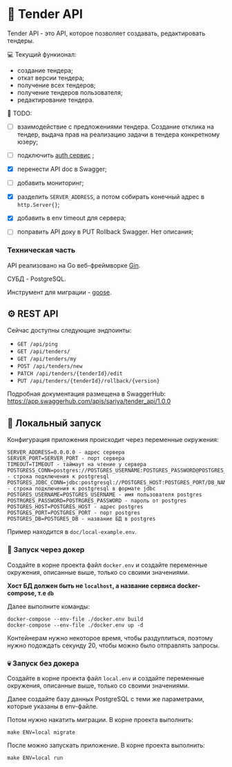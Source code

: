 # 💸 Tender API

Tender API - это API, которое позволяет создавать, редактировать тендеры. 

💻 Текущий функионал:
- создание тендера;
- откат версии тендера;
- получение всех тендеров;
- получение тендеров пользователя;
- редактирование тендера.

📜 TODO:
- [ ] взаимодействие с предложениями тендера. Создание отклика на тендер, выдача прав на реализацию задачи в тендера конкретному юзеру;
- [ ] подключить [auth сервис](https://github.com/sariya23/sso) ;
- [x] перенести API doc в Swagger;
- [ ] добавить мониторинг;
- [x] разделить `SERVER_ADDRESS`, а потом собирать конечный адрес в `http.Server{}`;
- [x] добавить в env timeout для сервера;
- [ ] поправить API доку в PUT Rollback Swagger. Нет описания;


### Техническая часть
API реализовано на Go веб-фреймворке [Gin](https://github.com/gin-gonic/gin). 

СУБД - PostgreSQL.

Инструмент для миграции - [goose](https://github.com/pressly/goose).


## ⚙️ REST API

Сейчас доступны следующие эндпоинты:
- `GET /api/ping`
- `GET /api/tenders/`
- `GET /api/tenders/my`
- `POST /api/tenders/new`
- `PATCH /api/tenders/{tenderId}/edit`
- `PUT /api/tenders/{tenderId}/rollback/{version}`

Подробная документация размещена в SwaggerHub: https://app.swaggerhub.com/apis/sariya/tender_api/1.0.0


## 🚀 Локальный запуск

Конфигурация приложения происходит через переменные окружения:

```
SERVER_ADDRESS=0.0.0.0 - адрес сервера
SERVER_PORT=SERVER_PORT - порт сервера
TIMEOUT=TIMEOUT - таймаут на чтение у сервера 
POSTGRESS_CONN=postgres://POSTGRES_USERNAME:POSTGRES_PASSWORD@POSTGRES_HOST:POSTGRES_PORT/DB_NAME - строка подключения к postgresql
POSTGRES_JDBC_CONN=jdbc:postgresql://POSTGRES_HOST:POSTGRES_PORT/DB_NAME - строка подключения к postgresql в формате jdbc
POSTGRES_USERNAME=POSTGRES_USERNAME - имя пользователя postgres
POSTRGRES_PASSWORD=POSTRGRES_PASSWORD - пароль от postgres
POSTGRES_HOST=POSTGRES_HOST - адрес postgres
POSTGRES_PORT=POSTGRES_PORT - порт postgres
POSTGRES_DB=POSTGRES_DB - название БД в postgres
```

Пример находится в `doc/local-example.env`.

### 🐳 Запуск через докер 

Создайте в корне проекта файл `docker.env` и создайте переменные окружения, описанные выше, только со своими значениями. 

**Хост БД должен быть не `localhost`, а название сервиса docker-compose, т.е `db`**

Далее выполните команды:

```
docker-compose --env-file ./docker.env build
docker-compose --env-file ./docker.env up -d
```

Контейнерам нужно некоторое время, чтобы раздуплиться, поэтому нужно подождать секунду 20, чтобы можно было отправлять запросы.

### 💀 Запуск без докера

Создайте в корне проекта файл `local.env` и создайте переменные окружения, описанные выше, только со своими значениями. 

Далее создайте базу данных PostgreSQL с теми же параметрами, которые указаны в env-файле. 

Потом нужно накатить миграции. В корне проекта выполнить:

```
make ENV=local migrate
```

После можно запускать приложение. В корне проекта выполнить:

```
make ENV=local run
```


